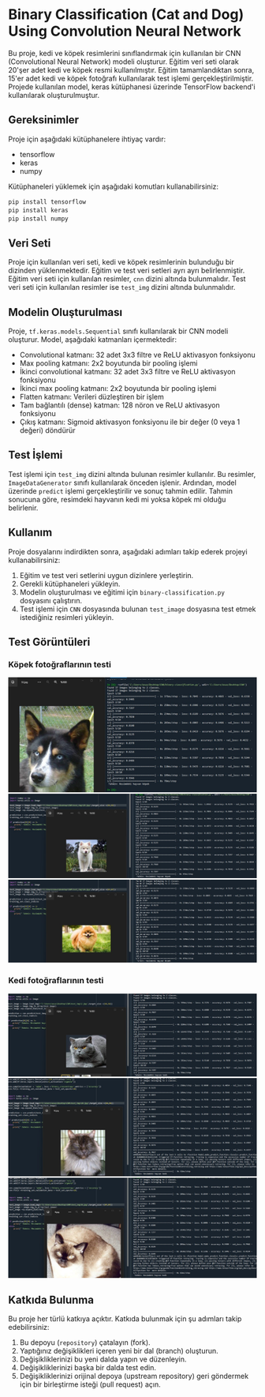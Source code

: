 # Binary Classification (Cat and Dog) Using Convolution Neural Network

Bu proje, kedi ve köpek resimlerini sınıflandırmak için kullanılan bir CNN (Convolutional Neural Network) modeli oluşturur. Eğitim veri seti olarak 20'şer adet kedi ve köpek resmi kullanılmıştır. Eğitim tamamlandıktan sonra, 15'er adet kedi ve köpek fotoğrafı kullanılarak test işlemi gerçekleştirilmiştir. Projede kullanılan model, keras kütüphanesi üzerinde TensorFlow backend'i kullanılarak oluşturulmuştur.

## Gereksinimler

Proje için aşağıdaki kütüphanelere ihtiyaç vardır:
- tensorflow
- keras
- numpy

Kütüphaneleri yüklemek için aşağıdaki komutları kullanabilirsiniz:

``` bash 
pip install tensorflow
pip install keras 
pip install numpy
```

## Veri Seti

Proje için kullanılan veri seti, kedi ve köpek resimlerinin bulunduğu bir dizinden yüklenmektedir. Eğitim ve test veri setleri ayrı ayrı belirlenmiştir. Eğitim veri seti için kullanılan resimler, `cnn` dizini altında bulunmalıdır. Test veri seti için kullanılan resimler ise `test_img` dizini altında bulunmalıdır.

## Modelin Oluşturulması

Proje, `tf.keras.models.Sequential` sınıfı kullanılarak bir CNN modeli oluşturur. Model, aşağıdaki katmanları içermektedir:

- Convolutional katmanı: 32 adet 3x3 filtre ve ReLU aktivasyon fonksiyonu
- Max pooling katmanı: 2x2 boyutunda bir pooling işlemi
- İkinci convolutional katmanı: 32 adet 3x3 filtre ve ReLU aktivasyon fonksiyonu
- İkinci max pooling katmanı: 2x2 boyutunda bir pooling işlemi
- Flatten katmanı: Verileri düzleştiren bir işlem
- Tam bağlantılı (dense) katman: 128 nöron ve ReLU aktivasyon fonksiyonu
- Çıkış katmanı: Sigmoid aktivasyon fonksiyonu ile bir değer (0 veya 1 değeri) döndürür

## Test İşlemi

Test işlemi için `test_img` dizini altında bulunan resimler kullanılır. Bu resimler, `ImageDataGenerator` sınıfı kullanılarak önceden işlenir. Ardından, model üzerinde `predict` işlemi gerçekleştirilir ve sonuç tahmin edilir. Tahmin sonucuna göre, resimdeki hayvanın kedi mi yoksa köpek mi olduğu belirlenir.

## Kullanım

Proje dosyalarını indirdikten sonra, aşağıdaki adımları takip ederek projeyi kullanabilirsiniz:

1. Eğitim ve test veri setlerini uygun dizinlere yerleştirin.
2. Gerekli kütüphaneleri yükleyin.
3. Modelin oluşturulması ve eğitimi için `binary-classification.py` dosyasını çalıştırın.
4. Test işlemi için `CNN` dosyasında bulunan `test_image` dosyasına test etmek istediğiniz resimleri yükleyin.

## Test Görüntüleri

### Köpek fotoğraflarının testi
![](https://github.com/nazli-d/Binary-Classification-Using-CNN/blob/main/outputs/test-1.jpg)
![](https://github.com/nazli-d/Binary-Classification-Using-CNN/blob/main/outputs/test-3.jpg)
![](https://github.com/nazli-d/Binary-Classification-Using-CNN/blob/main/outputs/test-4.jpg)

### Kedi fotoğraflarının testi
![](https://github.com/nazli-d/Binary-Classification-Using-CNN/blob/main/outputs/test-2.jpg)
![](https://github.com/nazli-d/Binary-Classification-Using-CNN/blob/main/outputs/test-5.jpg)
![](https://github.com/nazli-d/Binary-Classification-Using-CNN/blob/main/outputs/test-6.jpg)

## Katkıda Bulunma

Bu proje her türlü katkıya açıktır. Katkıda bulunmak için şu adımları takip edebilirsiniz:
1. Bu depoyu (`repository`) çatalayın (fork).
2. Yaptığınız değişiklikleri içeren yeni bir dal (branch) oluşturun.
3. Değişikliklerinizi bu yeni dalda yapın ve düzenleyin.
4. Değişikliklerinizi başka bir dalda test edin.
5. Değişikliklerinizi orijinal depoya (upstream repository) geri göndermek için bir birleştirme isteği (pull request) açın.

